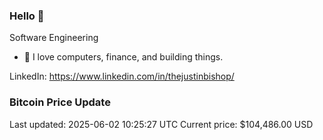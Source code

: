 ### Hello 🤙  

Software Engineering

- 🔭 I love computers, finance, and building things.
  
LinkedIn: https://www.linkedin.com/in/thejustinbishop/  













































































































































































































































































































































































































































































































































































































### Bitcoin Price Update
Last updated: 2025-06-02 10:25:27 UTC
Current price: $104,486.00 USD
